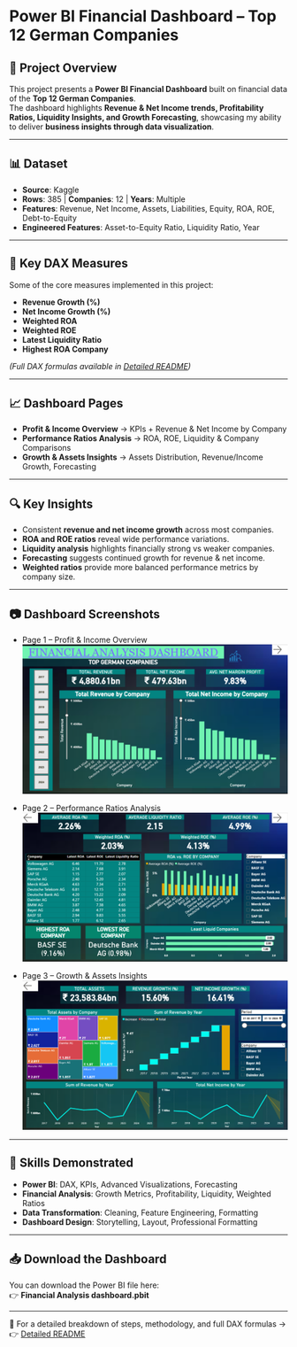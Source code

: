 # Power BI Financial Dashboard – Top 12 German Companies  

## 📌 Project Overview  
This project presents a **Power BI Financial Dashboard** built on financial data of the **Top 12 German Companies**.  
The dashboard highlights **Revenue & Net Income trends, Profitability Ratios, Liquidity Insights, and Growth Forecasting**, showcasing my ability to deliver **business insights through data visualization**.  

---

## 📊 Dataset  
- **Source**: Kaggle  
- **Rows**: 385 | **Companies**: 12 | **Years**: Multiple  
- **Features**: Revenue, Net Income, Assets, Liabilities, Equity, ROA, ROE, Debt-to-Equity  
- **Engineered Features**: Asset-to-Equity Ratio, Liquidity Ratio, Year  

---

## 📐 Key DAX Measures  
Some of the core measures implemented in this project:  
- **Revenue Growth (%)**  
- **Net Income Growth (%)**  
- **Weighted ROA**  
- **Weighted ROE**  
- **Latest Liquidity Ratio**  
- **Highest ROA Company**  

*(Full DAX formulas available in [Detailed README](Detailed_README.md))*  

---

## 📈 Dashboard Pages  

- **Profit & Income Overview** → KPIs + Revenue & Net Income by Company  
- **Performance Ratios Analysis** → ROA, ROE, Liquidity & Company Comparisons  
- **Growth & Assets Insights** → Assets Distribution, Revenue/Income Growth, Forecasting  

---

## 🔍 Key Insights  
- Consistent **revenue and net income growth** across most companies.  
- **ROA and ROE ratios** reveal wide performance variations.  
- **Liquidity analysis** highlights financially strong vs weaker companies.  
- **Forecasting** suggests continued growth for revenue & net income.  
- **Weighted ratios** provide more balanced performance metrics by company size.  

---

## 📷 Dashboard Screenshots  

- Page 1 – Profit & Income Overview  
  ![Dashboard Page 1](https://github.com/Panwars259/powerbi-german-companies-financial-analysis/blob/main/Images/Revenue%20%26%20Profit%20Overview.png)  

- Page 2 – Performance Ratios Analysis  
  ![Dashboard Page 2](https://github.com/Panwars259/powerbi-german-companies-financial-analysis/blob/main/Images/Performance%20Ratios%20Analysis.png)  

- Page 3 – Growth & Assets Insights  
  ![Dashboard Page 3](https://github.com/Panwars259/powerbi-german-companies-financial-analysis/blob/main/Images/Growth%20%26%20Assets%20Insights.png)  

---

## 🚀 Skills Demonstrated  
- **Power BI**: DAX, KPIs, Advanced Visualizations, Forecasting  
- **Financial Analysis**: Growth Metrics, Profitability, Liquidity, Weighted Ratios  
- **Data Transformation**: Cleaning, Feature Engineering, Formatting  
- **Dashboard Design**: Storytelling, Layout, Professional Formatting  

---

## 📥 Download the Dashboard
You can download the Power BI file here:  
👉 **Financial Analysis dashboard.pbit**

---

📂 For a detailed breakdown of steps, methodology, and full DAX formulas →  
👉 [Detailed README](Detailed_README.md)
